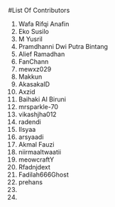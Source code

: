#List Of Contributors

1. Wafa Rifqi Anafin
2. Eko Susilo
3. M Yusril
4. Pramdhanni Dwi Putra Bintang
5. Alief Ramadhan
6. FanChann
7. mewxz029
8. Makkun
9. AkasakaID
10. Axzid
11. Baihaki Al Biruni
12. mrsparkle-70
13. vikashjha012
14. radendi
15. Ilsyaa
16. arsyaadi
17. Akmal Fauzi
18. niirmaaltwaatii
19. meowcraftY
20. Rfadnjdext
21. Fadilah666Ghost
22. prehans
23. 
24. 
